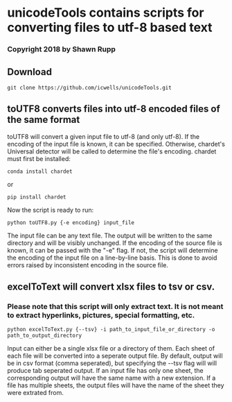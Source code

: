 # unicodeTools contains scripts for converting files to utf-8 based text
### Copyright 2018 by Shawn Rupp

## Download 

	git clone https://github.com/icwells/unicodeTools.git

## toUTF8 converts files into utf-8 encoded files of the same format
toUTF8 will convert a given input file to utf-8 (and only utf-8). If the encoding of the input file is known, it can be specified. 
Otherwise, chardet's Universal detector will be called to determine the file's encoding. chardet must first be installed:

	conda install chardet

or

	pip install chardet

Now the script is ready to run:

	python toUTF8.py {-e encoding} input_file

The input file can be any text file. The output will be written to the same directory and will be visibly unchanged. If the encoding 
of the source file is known, it can be passed with the "-e" flag. If not, the script will determine the encoding of the input file 
on a line-by-line basis. This is done to avoid errors raised by inconsistent encoding in the source file.

## excelToText will convert xlsx files to tsv or csv. 
### Please note that this script will only extract text. It is not meant to extract hyperlinks, pictures, special formatting, etc.


	python excelToText.py {--tsv} -i path_to_input_file_or_directory -o path_to_output_directory

Input can either be a single xlsx file or a directory of them. Each sheet of each file will be converted into a seperate output file. 
By default, output will be in csv format (comma seperated), but specifying the --tsv flag will will produce tab seperated output. 
If an input file has only one sheet, the corresponding output will have the same name with a new extension. 
If a file has multiple sheets, the output files will have the name of the sheet they were extrated from. 
